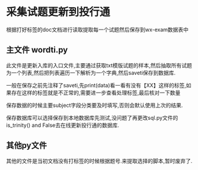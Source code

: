 # 采集试题更新到投行通

根据打好标签的doc文档进行读取提取每一个试题然后保存到wx-exam数据表中


##  主文件 wordti.py

此文件是更新入库的入口文件,主要通过获取txt模版试题的样本,然后抽取所有试题为一个列表,然后把列表遍历一下解析为一个字典,然后saveti保存到数据库.


一般在保存之前先注释了saveti,先print(data)看一看有没有【XX】这样的标签,如果存在这样的标签就是不正常的,需要进一步查看处理标签,最后核对一下数量

保存数据的时候主要subject字段分类要及时填写,否则会默认使用上次的结果.

保存数据库可以选择保存到本地数据库先测试,没问题了再更改sql.py文件的is_trinity() and False去在线更新投行通的数据库.



## 其他py文件

其他的文件是当初文档没有打标签的时候根据题号.来提取选择的脚本,暂时废弃了.